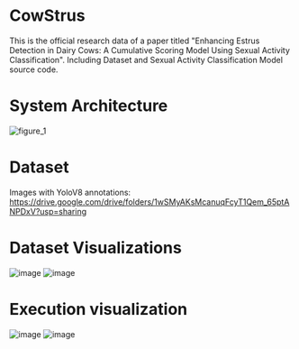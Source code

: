 # CowStrus
This is the official research data of a paper titled "Enhancing Estrus Detection in Dairy Cows: A Cumulative Scoring Model Using Sexual Activity Classification". Including Dataset and Sexual Activity Classification Model source code.

# System Architecture
![figure_1](https://github.com/user-attachments/assets/384e9e31-44f7-4ff5-8858-f86e1cb69349)

# Dataset
Images with YoloV8 annotations: https://drive.google.com/drive/folders/1wSMyAKsMcanuqFcyT1Qem_65ptANPDxV?usp=sharing

# Dataset Visualizations
![image](https://github.com/user-attachments/assets/ed9ff878-ab82-44d4-ad33-269142e0e2a8)
![image](https://github.com/user-attachments/assets/33bbe9eb-b11f-45c1-825f-0e04dc5804b9)

# Execution visualization
![image](https://github.com/user-attachments/assets/b6827411-1a81-4d54-9dca-701d3d205e04)
![image](https://github.com/user-attachments/assets/596377bc-e4b6-43f9-b399-6c54a372d0b0)






